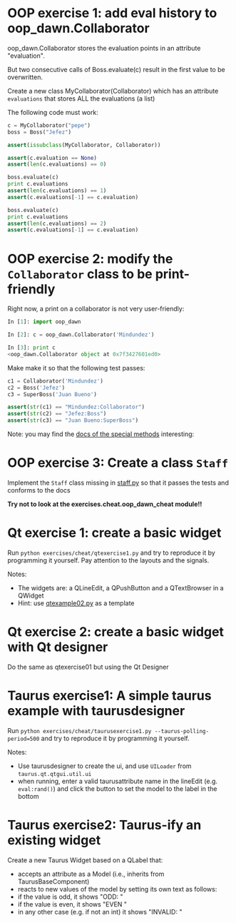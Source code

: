 

# OOP exercise 1: add eval history to oop_dawn.Collaborator

oop_dawn.Collaborator stores the evaluation points in an attribute "evaluation".

But two consecutive calls of Boss.evaluate(c) result in the first value to be overwritten.

Create  a new class MyCollaborator(Collaborator)
which has an attribute `evaluations` that stores ALL the evaluations (a list)

The following code must work:


```python
c = MyCollaborator("pepe")
boss = Boss("Jefez")

assert(issubclass(MyCollaborator, Collaborator))

assert(c.evaluation == None)
assert(len(c.evaluations) == 0)

boss.evaluate(c)
print c.evaluations
assert(len(c.evaluations) == 1)
assert(c.evaluations[-1] == c.evaluation)

boss.evaluate(c)
print c.evaluations
assert(len(c.evaluations) == 2)
assert(c.evaluations[-1] == c.evaluation)
```

# OOP exercise 2: modify the `Collaborator` class to be print-friendly

Right now, a print on a collaborator is not very user-friendly:

```python
In [1]: import oop_dawn

In [2]: c = oop_dawn.Collaborator('Mindundez')

In [3]: print c
<oop_dawn.Collaborator object at 0x7f3427601ed0>
```

Make make it so that the following test passes:

```python
c1 = Collaborator('Mindundez')
c2 = Boss('Jefez')
c3 = SuperBoss('Juan Bueno')

assert(str(c1) == "Mindundez:Collaborator")
assert(str(c2) == "Jefez:Boss")
assert(str(c3) == "Juan Bueno:SuperBoss")
```

Note: you may find the [docs of the special methods](https://docs.python.org/2/reference/datamodel.html#special-method-names
) interesting:


# OOP exercise 3: Create a class `Staff`

Implement the `Staff` class missing in [staff.py]() so that it passes the tests and conforms to the docs

**Try not to look at the exercises.cheat.oop_dawn_cheat module!!**


# Qt exercise 1: create a basic widget

Run `python exercises/cheat/qtexercise1.py` and try to reproduce it by programming
it yourself. Pay attention to the layouts and the signals.

Notes:
- The widgets are: a QLineEdit, a QPushButton and a QTextBrowser in a QWidget
- Hint: use [qtexample02.py](/docs/qtexample02.py) as a template


# Qt exercise 2: create a basic widget with Qt designer

Do the same as qtexercise01 but using the Qt Designer


# Taurus exercise1: A simple taurus example with taurusdesigner

Run `python exercises/cheat/taurusexercise1.py --taurus-polling-period=500` and try to reproduce it by programming
it yourself.

Notes:

- Use taurusdesigner to create the ui, and use `UILoader` from `taurus.qt.qtgui.util.ui`
- when running, enter a valid taurusattribute name in the lineEdit (e.g. `eval:rand()`)
  and click the button to set the model to the label in the bottom


# Taurus exercise2: Taurus-ify an existing widget

Create a new Taurus Widget based on a QLabel that:

- accepts an attribute as a Model (i.e., inherits from TaurusBaseComponent)
- reacts to new values of the model by setting its own text as follows:
 - if the value is odd, it shows "ODD: <value>"
 - if the value is even, it shows "EVEN <value>"
 - in any other case (e.g. if not an int) it shows "INVALID: <value>"







